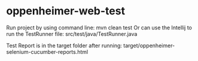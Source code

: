 # oppenheimer-web-test
Run project by using command line: mvn clean test
Or can use the Intellij to run the TestRunner file: src/test/java/TestRunner.java

Test Report is in the target folder after running: target/oppenheimer-selenium-cucumber-reports.html
